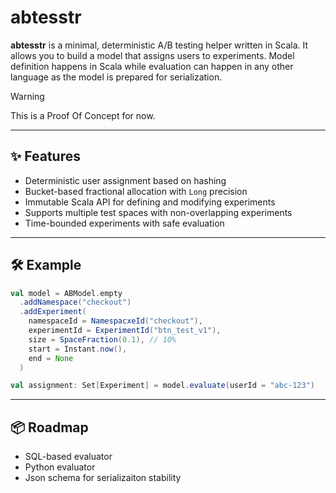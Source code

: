 # abtesstr

**abtesstr** is a minimal, deterministic A/B testing helper written in Scala.
It allows you to build a model that assigns users to experiments.
Model definition happens in Scala while evaluation can happen in any other 
language as the model is prepared for serialization.

> [!WARNING]  
> This is a Proof Of Concept for now.

---

## ✨ Features

- Deterministic user assignment based on hashing
- Bucket-based fractional allocation with `Long` precision
- Immutable Scala API for defining and modifying experiments
- Supports multiple test spaces with non-overlapping experiments
- Time-bounded experiments with safe evaluation

---

## 🛠️ Example

```scala
val model = ABModel.empty
  .addNamespace("checkout")
  .addExperiment(
    namespaceId = NamespacxeId("checkout"),
    experimentId = ExperimentId("btn_test_v1"),
    size = SpaceFraction(0.1), // 10%
    start = Instant.now(),
    end = None
  )

val assignment: Set[Experiment] = model.evaluate(userId = "abc-123")
```

---

## 📦 Roadmap

* SQL-based evaluator
* Python evaluator
* Json schema for serializaiton stability
